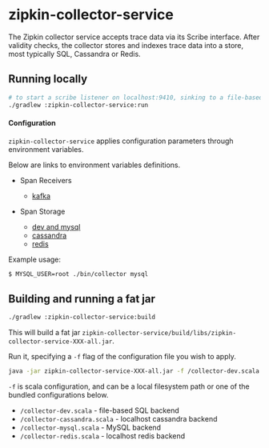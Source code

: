 # zipkin-collector-service

The Zipkin collector service accepts trace data via its Scribe interface.
After validity checks, the collector stores and indexes trace data into a
store, most typically SQL, Cassandra or Redis.

## Running locally

```bash
# to start a scribe listener on localhost:9410, sinking to a file-based SQL store.
./gradlew :zipkin-collector-service:run
```

#### Configuration

`zipkin-collector-service` applies configuration parameters through environment variables.

Below are links to environment variables definitions.

* Span Receivers
  * [kafka](https://github.com/openzipkin/zipkin/blob/master/zipkin-receiver-kafka/README.md)

* Span Storage
  * [dev and mysql](https://github.com/openzipkin/zipkin/blob/master/zipkin-anormdb/README.md)
  * [cassandra](https://github.com/openzipkin/zipkin/blob/master/zipkin-cassandra/README.md)
  * [redis](https://github.com/openzipkin/zipkin/blob/master/zipkin-redis/README.md)

Example usage:

```bash
$ MYSQL_USER=root ./bin/collector mysql
```

## Building and running a fat jar

```bash
./gradlew :zipkin-collector-service:build
```
This will build a fat jar `zipkin-collector-service/build/libs/zipkin-collector-service-XXX-all.jar`.

Run it, specifying a `-f` flag of the configuration file you wish to apply.

```bash
java -jar zipkin-collector-service-XXX-all.jar -f /collector-dev.scala
```

`-f` is scala configuration, and can be a local filesystem path or one of the
bundled configurations below.

* `/collector-dev.scala` - file-based SQL backend
* `/collector-cassandra.scala` - localhost cassandra backend
* `/collector-mysql.scala` - MySQL backend
* `/collector-redis.scala` - localhost redis backend

